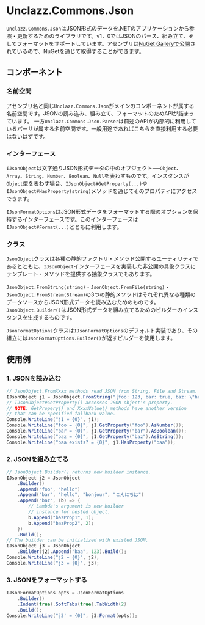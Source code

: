 # Unclazz.Commons.Json

`Unclazz.Commons.Json`はJSON形式のデータを.NETのアプリケーションから参照・更新するためのライブラリです。v1．0ではJSONのパース、組み立て、そしてフォーマットをサポートしています。アセンブリは[NuGet Galleryで公開](https://www.nuget.org/packages/Unclazz.Commons.Json/)されているので、NuGetを通じて取得することができます。

## コンポーネント

### 名前空間

アセンブリ名と同じ`Unclazz.Commons.Json`がメインのコンポーネントが属する名前空間です。JSONの読み込み、組み立て、フォーマットのためAPIが詰まっています。
一方`Unclazz.Commons.Json.Parser`は前述のAPIが内部的に利用しているパーサが属する名前空間です。一般用途であればこちらを直接利用する必要はないはずです。

### インターフェース

`IJsonObject`は文字通りJSON形式データの中のオブジェクト──`Object`、`Array`、`String`、`Number`、`Boolean`、`Null`を表わすものです。インスタンスが`Object`型を表わす場合、`IJsonObject#GetProperty(...)`や`IJsonObject#HasProperty(string)`メソッドを通じてそのプロパティにアクセスできます。

`IJsonFormatOptions`はJSON形式データをフォーマットする際のオプションを保持するインターフェースです。このインターフェースは　`IJsonObject#Format(...)`とともに利用します。

### クラス

`JsonObject`クラスは各種の静的ファクトリ・メソッド公開するユーティリティであるとともに、`IJsonObject`インターフェースを実装した非公開の具象クラスにテンプレート・メソッドを提供する抽象クラスでもあります。

`JsonObject.FromString(string)`・`JsonObject.FromFile(string)`・`JsonObject.FromStream(Stream)`の3つの静的メソッドはそれぞれ異なる種類のデータソースからJSON形式データを読み込むためのものです。`JsonObject.Builder()`はJSON形式データを組み立てるためのビルダーのインスタンスを生成するものです。

`JsonFormatOptions`クラスは`IJsonFormatOptions`のデフォルト実装であり、その組立には`JsonFormatOptions.Builder()`が返すビルダーを使用します。

## 使用例

### 1. JSONを読み込む

```cs
// JsonObject.FromXxxx methods read JSON from String, File and Stream.
IJsonObject j1 = JsonObject.FromString("{foo: 123, bar: true, baz: \"hello\"}");
// IJsonObject#GetProperty() accesses JSON object's property.
// NOTE: GetPropery() and XxxxValue() methods have another version
// that can be specified fallback value.
Console.WriteLine("j1 = {0}", j1);
Console.WriteLine("foo = {0}", j1.GetProperty("foo").AsNumber());
Console.WriteLine("bar = {0}", j1.GetProperty("bar").AsBoolean());
Console.WriteLine("baz = {0}", j1.GetProperty("baz").AsString());
Console.WriteLine("baa exists? = {0}", j1.HasProperty("baa"));
```
### 2. JSONを組み立てる

```cs
// JsonObject.Builder() returns new builder instance.
IJsonObject j2 = JsonObject
	.Builder()
	.Append("foo", "hello")
	.Append("bar", "hello", "bonjour", "こんにちは")
	.Append("baz", (b) => {
		// Lambda's argument is new builder
		// instance for nested object.
		b.Append("bazProp1", 1);
		b.Append("bazProp2", 2);
	})
	.Build();
// The builder can be initialized with existed JSON.
IJsonObject j3 = JsonObject
	.Builder(j2).Append("baa", 123).Build();
Console.WriteLine("j2 = {0}", j2);
Console.WriteLine("j3 = {0}", j3);
```

### 3. JSONをフォーマットする

```cs
IJsonFormatOptions opts = JsonFormatOptions
	.Builder()
	.Indent(true).SoftTabs(true).TabWidth(2)
	.Build();
Console.WriteLine("j3' = {0}", j3.Format(opts));
```
